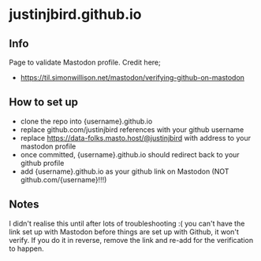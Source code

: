 # justinjbird.github.io

## Info

Page to validate Mastodon profile. Credit here;

* https://til.simonwillison.net/mastodon/verifying-github-on-mastodon

## How to set up

* clone the repo into {username}.github.io
* replace github.com/justinjbird references with your github username
* replace https://data-folks.masto.host/@justinjbird with address to your mastodon profile
* once committed, {username}.github.io should redirect back to your github profile
* add {username}.github.io as your github link on Mastodon (NOT github.com/{username}!!!)

## Notes

I didn't realise this until after lots of troubleshooting :( you can't have the link set up with Mastodon before things are set up with Github, it won't verify. If you do it in reverse, remove the link and re-add for the verification to happen.
